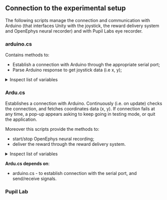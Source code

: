 ## Connection to the experimental setup

The following scripts manage the connection and communication with Arduino (that interfaces Unity with the joystick, the reward delivery system and OpenEphys neural recorder) and with Pupil Labs eye recorder.

### arduino.cs

Contains methods to:
- Establish a connection with Arduino through the appropriate serial port;
- Parse Arduino response to get joystick data (i.e x, y);

<details>

<summary> Inspect list of variables </summary>

```c#

    #region Variables Declaration

    // Declare a SerialPort object to communicate with the Arduino
    SerialPort sp;

    // List to store the last X values received from the Arduino
    List<float> lastXValues = new List<float>();

    // List to store the last Y values received from the Arduino
    List<float> lastYValues = new List<float>();

    // The speed (in baud rate) of the COM port communication
    int COMspeed;

    // The COM port to use for communication
    string COM;

    // The deadzone for the joystick
    public int JSdeadzone;

    // A separate thread to handle the joystick sampling
    Thread thread;

    // A flag to indicate when to stop the thread
    bool stopThread;

    // The time of the last sample
    float lastSampleTime;

    #endregion

```

</details>

### Ardu.cs

Establishes a connection with Arduino. Continuously (i.e. on update) checks the connection, and fetches coordinates data (x, y). If connection fails at any time, a pop-up appears asking to keep going in testing mode, or quit the application.

Moreover this scripts provide the methods to:
- start/stop OpenEphys neural recording;
- deliver the reward through the reward delivery system.

<details>

<summary> Inspect list of variables </summary>

```c#

    #region Variables Declaration

    // GameObject
    arduino ardu;

    // Connection bools
    private bool ans = false;
    bool ardu_working = true;
    bool testing = false;

    // Port
    public string COM = "COM10";

    // Axes
    public float ax1 = float.NaN;
    public float ax2 = float.NaN;

    // Reward counter
    public int reward_counter;

    #endregion

```

</details>

**Ardu.cs depends on**:
- arduino.cs - to establish connection with the serial port, and send/receive signals.


### Pupil Lab
